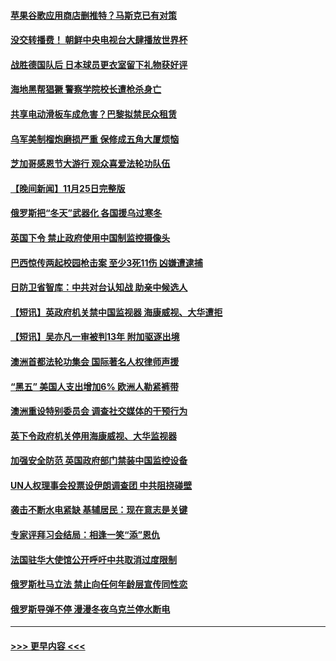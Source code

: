 #### [苹果谷歌应用商店删推特？马斯克已有对策](../pages/prog202/a103583915.md?t=11270701) 
#### [没交转播费！ 朝鲜中央电视台大肆播放世界杯](../pages/prog202/a103583923.md?t=11270701) 
#### [战胜德国队后 日本球员更衣室留下礼物获好评](../pages/prog202/a103583918.md?t=11270701) 
#### [海地黑帮猖獗 警察学院校长遭枪杀身亡](../pages/prog202/a103583893.md?t=11270701) 
#### [共享电动滑板车成危害？巴黎拟禁民众租赁](../pages/prog202/a103583865.md?t=11270701) 
#### [乌军美制榴炮磨损严重 保修成五角大厦烦恼](../pages/prog202/a103583856.md?t=11270701) 
#### [芝加哥感恩节大游行 观众喜爱法轮功队伍](../pages/prog202/a103583588.md?t=11270701) 
#### [【晚间新闻】11月25日完整版](../pages/prog202/a103583678.md?t=11270701) 
#### [俄罗斯把“冬天”武器化 各国援乌过寒冬](../pages/prog202/a103583650.md?t=11270701) 
#### [英国下令 禁止政府使用中国制监控摄像头](../pages/prog202/a103583652.md?t=11270701) 
#### [巴西惊传两起校园枪击案 至少3死11伤 凶嫌遭逮捕](../pages/prog202/a103583608.md?t=11270701) 
#### [日防卫省智库：中共对台认知战 助亲中候选人](../pages/prog202/a103583410.md?t=11270701) 
#### [【短讯】英政府机关禁中国监视器 海康威视、大华遭拒](../pages/prog202/a103583412.md?t=11270701) 
#### [【短讯】吴亦凡一审被判13年 附加驱逐出境](../pages/prog202/a103583406.md?t=11270701) 
#### [澳洲首都法轮功集会 国际著名人权律师声援](../pages/prog202/a103583418.md?t=11270701) 
#### [“黑五” 美国人支出增加6% 欧洲人勒紧裤带](../pages/prog202/a103583262.md?t=11270701) 
#### [澳洲重设特别委员会 调查社交媒体的干预行为](../pages/prog202/a103583316.md?t=11270701) 
#### [英下令政府机关停用海康威视、大华监视器](../pages/prog202/a103583224.md?t=11270701) 
#### [加强安全防范 英国政府部门禁装中国监控设备](../pages/prog202/a103583110.md?t=11270701) 
#### [UN人权理事会投票设伊朗调查团 中共阻挠碰壁](../pages/prog202/a103583106.md?t=11270701) 
#### [袭击不断水电紧缺 基辅居民：现在意志是关键](../pages/prog202/a103583102.md?t=11270701) 
#### [专家评拜习会结局：相逢一笑“添”恩仇](../pages/prog202/a103583027.md?t=11270701) 
#### [法国驻华大使馆公开呼吁中共取消过度限制](../pages/prog202/a103582944.md?t=11270701) 
#### [俄罗斯杜马立法 禁止向任何年龄层宣传同性恋](../pages/prog202/a103582771.md?t=11270701) 
#### [俄罗斯导弹不停 漫漫冬夜乌克兰停水断电](../pages/prog202/a103582761.md?t=11270701) 

----
#### [ >>> 更早内容 <<< ](../indexes/prog202-earlier.md)
